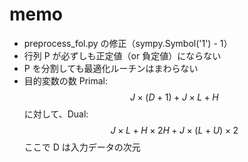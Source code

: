 # memo

- preprocess_fol.py の修正（sympy.Symbol('1') - 1）
- 行列 P が必ずしも正定値（or 負定値）にならない
- P を分割しても最適化ルーチンはまわらない
- 目的変数の数 Primal: $$J \times (D + 1) + J \times L + H$$ に対して、Dual: $$J \times L + H \times 2H + J \times (L + U) \times 2$$ ここで D は入力データの次元